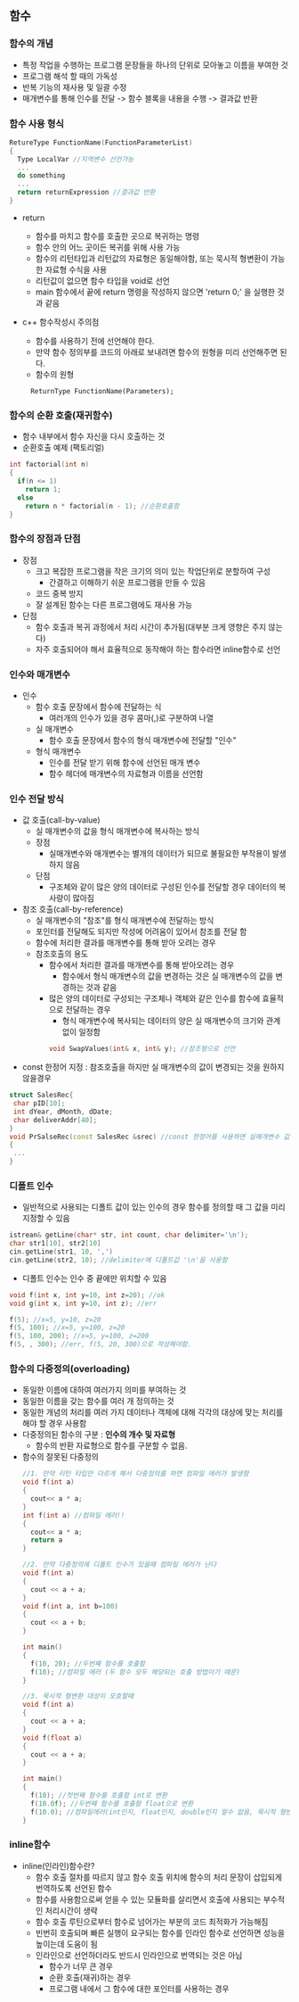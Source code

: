 ## 함수
### 함수의 개념
- 특정 작업을 수행하는 프로그램 문장들을 하나의 단위로 모아놓고 이름을 부여한 것
- 프로그램 해석 할 때의 가독성
- 반복 기능의 재사용 및 일괄 수정
- 매개변수를 통해 인수를 전달 -> 함수 블록을 내용을 수행 -> 결과값 반환
### 함수 사용 형식
```c++
RetureType FunctionName(FunctionParameterList)
{
  Type LocalVar //지역변수 선언가능
  ...
  do something
  ...
  return returnExpression //결과값 반환
}
```
- return
  - 함수를 마치고 함수를 호출한 곳으로 복귀하는 명령
  - 함수 안의 어느 곳이든 복귀를 위해 사용 가능
  - 함수의 리턴타입과 리턴값의 자료형은 동일해야함, 또는 묵시적 형변환이 가능한 자료형 수식을 사용
  - 리턴값이 없으면 함수 타입을 void로 선언
  - main 함수에서 끝에 return 명령을 작성하지 않으면 'return 0;' 을 실행한 것과 같음

- c++ 함수작성시 주의점
  - 함수를 사용하기 전에 선언해야 한다.
  - 만약 함수 정의부를 코드의 아래로 보내려면 함수의 원형을 미리 선언해주면 된다.
  - 함수의 원형
  ```
    ReturnType FunctionName(Parameters);
  ```
### 함수의 순환 호출(재귀함수)
- 함수 내부에서 함수 자신을 다시 호출하는 것
- 순환호출 예제 (팩토리얼)
```c++
int factorial(int n)
{
  if(n <= 1)
    return 1;
  else
    return n * factorial(n - 1); //순환호출함
}
```
### 함수의 장점과 단점
- 장점
  - 크고 복잡한 프로그램을 작은 크기의 의미 있는 작업단위로 분할하여 구성
    - 간결하고 이해하기 쉬운 프로그램을 만들 수 있음
  - 코드 중복 방지
  - 잘 설계된 함수는 다른 프로그램에도 재사용 가능
- 단점
  - 함수 호출과 복귀 과정에서 처리 시간이 추가됨(대부분 크게 영향은 주지 않는다)
  - 자주 호출되어야 해서 효율적으로 동작해야 하는 함수라면 inline함수로 선언
  
### 인수와 매개변수
- 인수
  - 함수 호출 문장에서 함수에 전달하는 식
    - 여러개의 인수가 있을 경우 콤마(,)로 구분하여 나열
  - 실 매개변수
    - 함수 호출 문장에서 함수의 형식 매개변수에 전달할 "인수"
  - 형식 매개변수
    - 인수를 전달 받기 위해 함수에 선언된 매개 변수
    - 함수 헤더에 매개변수의 자료형과 이름을 선언함
### 인수 전달 방식
  - 값 호출(call-by-value)
    - 실 매개변수의 값을 형식 매개변수에 복사하는 방식
    - 장점
      - 실매개변수와 매개변수는 별개의 데이터가 되므로 불필요한 부작용이 발생하지 않음
    - 단점
      - 구조체와 같이 많은 양의 데이터로 구성된 인수를 전달할 경우 데이터의 복사량이 많아짐
  - 참조 호출(call-by-reference)
    - 실 매개변수의 "참조"를 형식 매개변수에 전달하는 방식
    - 포인터를 전달해도 되지만 작성에 어려움이 있어서 참조를 전달 함
    - 함수에 처리한 결과를 매개변수를 통해 받아 오려는 경우
    - 참조호출의 용도
      - 함수에서 처리한 결과를 매개변수를 통해 받아오려는 경우
        - 함수에서 형식 매개변수의 값을 변경하는 것은 실 매개변수의 값을 변경하는 것과 같음
      - 많은 양의 데이터로 구성되는 구조체나 객체와 같은 인수를 함수에 효율적으로 전달하는 경우
        - 형식 매개변수에 복사되는 데이터의 양은 실 매개변수의 크기와 관계 없이 일정함
        ```c++
        void SwapValues(int& x, int& y); //참조형으로 선언
        ```
   - const 한정어 지정 : 참조호출을 하지만 실 매개변수의 값이 변경되는 것을 원하지 않을경우
   ```c++
   struct SalesRec{
    char pID[10];
    int dYear, dMonth, dDate;
    char deliverAddr[40];
   }
   void PrSalseRec(const SalesRec &srec) //const 한정어를 사용하면 실매개변수 값이 보호됨
   {
    ...
   }
   ```
### 디폴트 인수
- 일반적으로 사용되는 디폴트 값이 있는 인수의 경우 함수를 정의할 때 그 값을 미리 지정할 수 있음
```c++
istrean& getLine(char* str, int count, char delimiter='\n');
char str1[10], str2[10]
cin.getLine(str1, 10, ',')
cin.getLine(str2, 10); //delimiter에 디폴트값 '\n'을 사용함
```
- 디폴트 인수는 인수 중 끝에만 위치할 수 있음
```c++
void f(int x, int y=10, int z=20); //ok
void g(int x, int y=10, int z); //err

f(5); //x=5, y=10, z=20
f(5, 100); //x=5, y=100, z=20
f(5, 100, 200); //x=5, y=100, z=200
f(5, , 300); //err, f(5, 20, 300)으로 작성해야함.
```

### 함수의 다중정의(overloading)
- 동일한 이름에 대하여 여러가지 의미를 부여하는 것
- 동일한 이름을 갖는 함수를 여러 개 정의하는 것
- 동일한 개념의 처리를 여러 가지 데이터나 객체에 대해 각각의 대상에 맞는 처리를 해야 할 경우 사용함
- 다중정의된 함수의 구분 : **인수의 개수 및 자료형**
  - 함수의 반환 자료형으로 함수를 구분할 수 없음.
- 함수의 잘못된 다중정의
  ```c++
  //1. 만약 리턴 타입만 다르게 해서 다중정의를 하면 컴파일 에러가 발생함
  void f(int a) 
  {
    cout<< a * a;
  }
  int f(int a) //컴파일 에러!!
  {
    cout<< a * a;
    return a
  }
  
  //2. 만약 다중정의에 디폴트 인수가 있을때 컴파일 에러가 난다
  void f(int a)
  {
    cout << a + a;
  }
  void f(int a, int b=100)
  {
    cout << a + b;
  }
  
  int main()
  {
    f(10, 20); //두번째 함수를 호출함
    f(10); //컴파일 에러 (두 함수 모두 해당되는 호출 방법이기 때문)
  }
  
  //3. 묵시적 형변환 대상이 모호할때
  void f(int a)
  {
    cout << a + a;
  }
  void f(float a)
  {
    cout << a + a;
  }
  
  int main()
  {
    f(10); //첫번째 함수를 호출함 int로 변환
    f(10.0f); //두번째 함수를 호출함 float으로 변환
    f(10.0); //컴파일에러(int인지, float인지, double인지 알수 없음, 묵시적 형변환이 안됨)
  }
  ```
### inline함수
- inline(인라인)함수란?
  - 함수 호출 절차를 따르지 않고 함수 호출 위치에 함수의 처리 문장이 삽입되게 번역하도록 선언된 함수
  - 함수를 사용함으로써 얻을 수 있는 모듈화를 살리면서 호출에 사용되는 부수적인 처리시간이 생략
  - 함수 호출 루틴으로부터 함수로 넘어가는 부분의 코드 최적화가 가능해짐
  - 빈번히 호출되며 빠른 실행이 요구되는 함수를 인라인 함수로 선언하면 성능을 높이는데 도움이 됨
  - 인라인으로 선언하더라도 반드시 인라인으로 번역되는 것은 아님
    - 함수가 너무 큰 경우
    - 순환 호출(재귀)하는 경우
    - 프로그램 내에서 그 함수에 대한 포인터를 사용하는 경우
